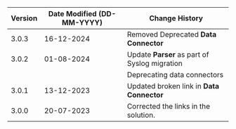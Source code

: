 | **Version** | **Date Modified (DD-MM-YYYY)** | **Change History**                                  |
|-------------|--------------------------------|-----------------------------------------------------|
| 3.0.3       | 16-12-2024                     | Removed Deprecated **Data Connector**               |
| 3.0.2       | 01-08-2024                     | Update **Parser** as part of Syslog migration       |
|             |                                | Deprecating data connectors                         |
| 3.0.1       | 13-12-2023                     | Updated  broken link in **Data Connector**          |
| 3.0.0       | 20-07-2023                     | Corrected the links in the solution.                |
